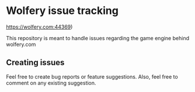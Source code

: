 Wolfery issue tracking
======================

https://wolfery.com:44369)

This repository is meant to handle issues regarding the game engine behind wolfery.com

Creating issues
---------------

Feel free to create bug reports or feature suggestions.
Also, feel free to comment on any existing suggestion.

